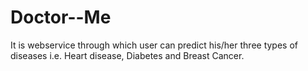# Doctor--Me
It is webservice through which user can predict his/her three types of diseases i.e. Heart disease, Diabetes and Breast Cancer.
